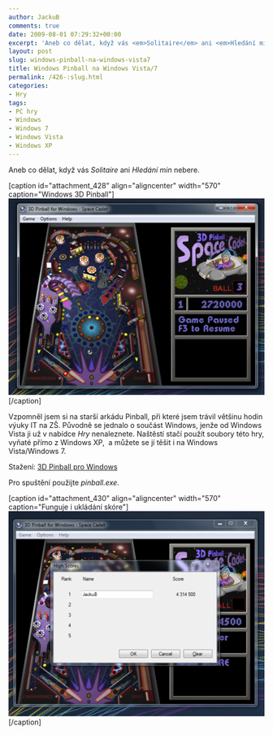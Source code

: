 ```yaml
---
author: JackuB
comments: true
date: 2009-08-01 07:29:32+00:00
excerpt: 'Aneb co dělat, když vás <em>Solitaire</em> ani <em>Hledání min</em> nebere. '
layout: post
slug: windows-pinball-na-windows-vista7
title: Windows Pinball na Windows Vista/7
permalink: /426-:slug.html
categories:
- Hry
tags:
- PC hry
- Windows
- Windows 7
- Windows Vista
- Windows XP
---
```


Aneb co dělat, když vás _Solitaire_ ani _Hledání min_ nebere.

[caption id="attachment_428" align="aligncenter" width="570" caption="Windows 3D Pinball"]![Windows 3D Pinball](/uploads/2009/08/3D-Pinball-570x438.PNG)[/caption]

Vzpomněl jsem si na starší arkádu Pinball, při které jsem trávil většinu hodin výuky IT na ZŠ. Původně se jednalo o součást Windows, jenže od Windows Vista ji už v nabídce _Hry_ nenaleznete. Naštěstí stačí použít soubory této hry, vyňaté přímo z Windows XP,  a můžete se jí těšit i na Windows Vista/Windows 7.

Stažení: [3D Pinball pro Windows](/uploads/2009/08/Pinball.zip)

Pro spuštění použijte _pinball.exe_.

[caption id="attachment_430" align="aligncenter" width="570" caption="Funguje i ukládání skóre"]![Windows 3D Pinball](/uploads/2009/08/3d-pinball-score-570x457.PNG)[/caption]
